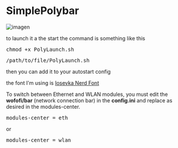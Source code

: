 # SimplePolybar

![imagen](https://github.com/sCaptor/SimplePolybar/assets/78771368/163ad819-1c82-47b2-b753-830b8ab50d1f)


to launch it a the start the command is something like this
<pre>chmod +x PolyLaunch.sh</pre>
<pre>/path/to/file/PolyLaunch.sh</pre>
then you can add it to your autostart config 

the font I'm using is [Iosevka Nerd Font](https://www.nerdfonts.com/font-downloads)

To switch between Ethernet and WLAN modules, you must edit the **wofofi/bar** (network connection bar) in the **config.ini** and replace as desired in the modules-center.
<pre>modules-center = eth </pre>
or
<pre>modules-center = wlan </pre>

